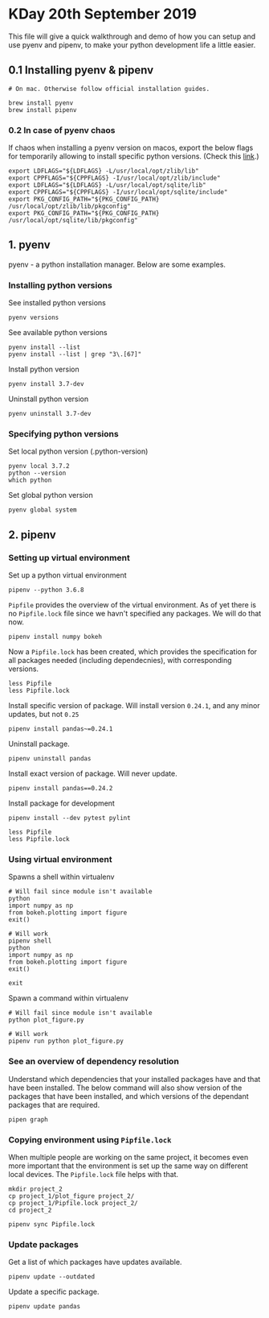 # KDay 20th September 2019
This file will give a quick walkthrough and demo of how you can setup and use pyenv and pipenv, to make your python development life a little easier.

## 0.1 Installing pyenv & pipenv

```
# On mac. Otherwise follow official installation guides.

brew install pyenv
brew install pipenv
```

### 0.2 In case of pyenv chaos
If chaos when installing a pyenv version on macos, export the below flags for temporarily allowing to install specific python versions. (Check this [link](https://github.com/jiansoung/issues-list/issues/13).)

```
export LDFLAGS="${LDFLAGS} -L/usr/local/opt/zlib/lib"
export CPPFLAGS="${CPPFLAGS} -I/usr/local/opt/zlib/include"
export LDFLAGS="${LDFLAGS} -L/usr/local/opt/sqlite/lib"
export CPPFLAGS="${CPPFLAGS} -I/usr/local/opt/sqlite/include"
export PKG_CONFIG_PATH="${PKG_CONFIG_PATH} /usr/local/opt/zlib/lib/pkgconfig"
export PKG_CONFIG_PATH="${PKG_CONFIG_PATH} /usr/local/opt/sqlite/lib/pkgconfig"
```

## 1. pyenv

pyenv - a python installation manager. Below are some examples.

### Installing python versions
See installed python versions

```
pyenv versions
```

See available python versions

```
pyenv install --list
pyenv install --list | grep "3\.[67]"
```

Install python version

```
pyenv install 3.7-dev
```

Uninstall python version

```
pyenv uninstall 3.7-dev
```

### Specifying python versions

Set local python version (.python-version)

```
pyenv local 3.7.2
python --version
which python
```

Set global python version

```
pyenv global system
```


## 2. pipenv

### Setting up virtual environment

Set up a python virtual environment

```
pipenv --python 3.6.8
```

`Pipfile` provides the overview of the virtual environment. As of yet there is no `Pipfile.lock` file since we havn't specified any packages. We will do that now.

```
pipenv install numpy bokeh
```

Now a `Pipfile.lock` has been created, which provides the specification for all packages needed (including dependecnies), with corresponding versions.

```
less Pipfile
less Pipfile.lock
```

Install specific version of package. Will install version `0.24.1`, and any minor updates, but not `0.25`

```
pipenv install pandas~=0.24.1
```

Uninstall package.

```
pipenv uninstall pandas
```

Install exact version of package. Will never update.

```
pipenv install pandas==0.24.2
```


Install package for development

```
pipenv install --dev pytest pylint

less Pipfile
less Pipfile.lock
```

### Using virtual environment

Spawns a shell within virtualenv

```
# Will fail since module isn't available
python
import numpy as np
from bokeh.plotting import figure
exit()

# Will work
pipenv shell
python
import numpy as np
from bokeh.plotting import figure
exit()

exit
```

Spawn a command within virtualenv

```
# Will fail since module isn't available
python plot_figure.py

# Will work
pipenv run python plot_figure.py
```

### See an overview of dependency resolution

Understand which dependencies that your installed packages have and that have been installed. The below command will also show version of the packages that have been installed, and which versions of the dependant packages that are required.

```
pipen graph
```


### Copying environment using `Pipfile.lock`

When multiple people are working on the same project, it becomes even more important that the environment is set up the same way on different local devices.
The `Pipfile.lock` file helps with that.

```
mkdir project_2
cp project_1/plot_figure project_2/
cp project_1/Pipfile.lock project_2/
cd project_2

pipenv sync Pipfile.lock
```


### Update packages

Get a list of which packages have updates available.

```
pipenv update --outdated
```

Update a specific package.

```
pipenv update pandas
```